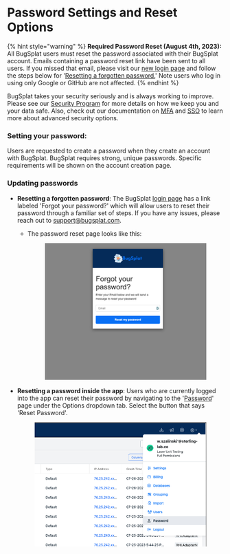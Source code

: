 # Password Settings and Reset Options

{% hint style="warning" %}
**Required Password Reset (August 4th, 2023):** All BugSplat users must reset the password associated with their BugSplat account. Emails containing a password reset link have been sent to all users. If you missed that email, please visit our [new login page](https://app.bugsplat.com/cognito/login) and follow the steps below for '[Resetting a forgotten password.](https://app.gitbook.com/o/-LBMgmIbZKqjzfg08G3A/s/-LBMgmIcgkIXSUfnXDSv/\~/changes/548/administration/introduction/password-settings-and-reset-options#updating-passwords)'   Note users who log in using only Google or GitHub are not affected.
{% endhint %}

BugSplat takes your security seriously and is always working to improve.  Please see our [Security Program](../../../introduction/production/security-privacy-and-compliance/security-program.md) for more details on how we keep you and your data safe.  Also, check out our documentation on [MFA](../multi-factor-authentication-mfa.md) and [SSO](../single-sign-on-sso.md) to learn more about advanced security options.

### **Setting your password**:

Users are requested to create a password when they create an account with BugSplat.  BugSplat requires strong, unique passwords.  Specific requirements will be shown on the account creation page.

### **Updating passwords**

* **Resetting a forgotten password**:  The BugSplat [login page](https://app.bugsplat.com/cognito/login) has a link labeled 'Forgot your password?' which will allow users to reset their password through a familiar set of steps. If you have any issues, please reach out to [support@bugsplat.com](mailto:support@bugsplat.com).
  *   The password reset page looks like this:&#x20;

      <figure><img src="../../../.gitbook/assets/password-reset-page.png" alt=""><figcaption></figcaption></figure>
*   **Resetting a password inside the app**: Users who are currently logged into the app can reset their password by navigating to the '[Password](https://app.bugsplat.com/v2/password)' page under the Options dropdown tab. Select the button that says 'Reset Password'.



    <figure><img src="../../../.gitbook/assets/password-reset-dropdown.png" alt=""><figcaption></figcaption></figure>


